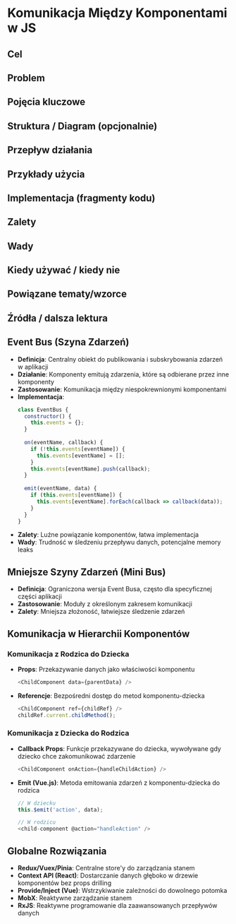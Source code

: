 # Komunikacja Między Komponentami w JS

## Cel

## Problem

## Pojęcia kluczowe

## Struktura / Diagram (opcjonalnie)

## Przepływ działania

## Przykłady użycia

## Implementacja (fragmenty kodu)

## Zalety

## Wady

## Kiedy używać / kiedy nie

## Powiązane tematy/wzorce

## Źródła / dalsza lektura


## Event Bus (Szyna Zdarzeń)
- **Definicja**: Centralny obiekt do publikowania i subskrybowania zdarzeń w aplikacji
- **Działanie**: Komponenty emitują zdarzenia, które są odbierane przez inne komponenty
- **Zastosowanie**: Komunikacja między niespokrewnionymi komponentami
- **Implementacja**:
  ```javascript
  class EventBus {
    constructor() {
      this.events = {};
    }
    
    on(eventName, callback) {
      if (!this.events[eventName]) {
        this.events[eventName] = [];
      }
      this.events[eventName].push(callback);
    }
    
    emit(eventName, data) {
      if (this.events[eventName]) {
        this.events[eventName].forEach(callback => callback(data));
      }
    }
  }
  ```
- **Zalety**: Luźne powiązanie komponentów, łatwa implementacja
- **Wady**: Trudność w śledzeniu przepływu danych, potencjalne memory leaks

## Mniejsze Szyny Zdarzeń (Mini Bus)
- **Definicja**: Ograniczona wersja Event Busa, często dla specyficznej części aplikacji
- **Zastosowanie**: Moduły z określonym zakresem komunikacji
- **Zalety**: Mniejsza złożoność, łatwiejsze śledzenie zdarzeń

## Komunikacja w Hierarchii Komponentów

### Komunikacja z Rodzica do Dziecka
- **Props**: Przekazywanie danych jako właściwości komponentu
  ```javascript
  <ChildComponent data={parentData} />
  ```
- **Referencje**: Bezpośredni dostęp do metod komponentu-dziecka
  ```javascript
  <ChildComponent ref={childRef} />
  childRef.current.childMethod();
  ```

### Komunikacja z Dziecka do Rodzica
- **Callback Props**: Funkcje przekazywane do dziecka, wywoływane gdy dziecko chce zakomunikować zdarzenie
  ```javascript
  <ChildComponent onAction={handleChildAction} />
  ```
- **Emit (Vue.js)**: Metoda emitowania zdarzeń z komponentu-dziecka do rodzica
  ```javascript
  // W dziecku
  this.$emit('action', data);
  
  // W rodzicu
  <child-component @action="handleAction" />
  ```

## Globalne Rozwiązania
- **Redux/Vuex/Pinia**: Centralne store'y do zarządzania stanem
- **Context API (React)**: Dostarczanie danych głęboko w drzewie komponentów bez props drilling
- **Provide/Inject (Vue)**: Wstrzykiwanie zależności do dowolnego potomka
- **MobX**: Reaktywne zarządzanie stanem
- **RxJS**: Reaktywne programowanie dla zaawansowanych przepływów danych 